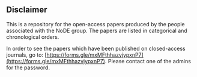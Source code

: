 ## Disclaimer

This is a repository for the open-access papers produced by the people associated with the NoDE group. The papers are listed in categorical and chronological orders.

In order to see the papers which have been published on closed-access journals, go to: [https://forms.gle/mxMFthhazvjypxnP7](https://forms.gle/mxMFthhazvjypxnP7). Please contact one of the admins for the password.

